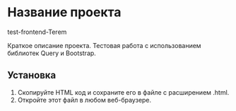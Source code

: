 # Название проекта
 test-frontend-Terem

Краткое описание проекта.
Тестовая работа с использованием библиотек Query и Bootstrap.

## Установка
1. Скопируйте HTML код и сохраните его в файле с расширением .html.
2. Откройте этот файл в любом веб-браузере.

